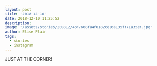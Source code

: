 ```yaml
---
layout: post
title: "2018-12-10"
date: 2018-12-10 11:25:52
description: 
image: "/assets/stories/201812/43f7668fa4f6182ce16a135ff71a35ef.jpg"
author: Elise Plain
tags: 
  - stories
  - instagram
---
```


JUST AT THE CORNER!
<p></p>
